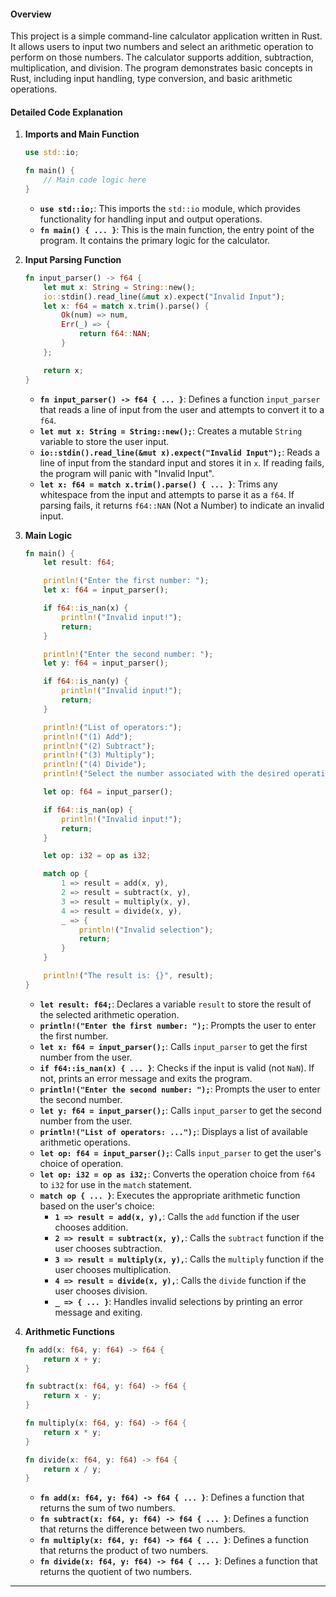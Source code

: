 
#### Overview
This project is a simple command-line calculator application written in Rust. It allows users to input two numbers and select an arithmetic operation to perform on those numbers. The calculator supports addition, subtraction, multiplication, and division. The program demonstrates basic concepts in Rust, including input handling, type conversion, and basic arithmetic operations.

#### Detailed Code Explanation

1. **Imports and Main Function**
   ```rust
   use std::io;

   fn main() {
       // Main code logic here
   }
   ```
   - **`use std::io;`**: This imports the `std::io` module, which provides functionality for handling input and output operations.
   - **`fn main() { ... }`**: This is the main function, the entry point of the program. It contains the primary logic for the calculator.

2. **Input Parsing Function**

   ```rust
   fn input_parser() -> f64 {
       let mut x: String = String::new();
       io::stdin().read_line(&mut x).expect("Invalid Input");
       let x: f64 = match x.trim().parse() {
           Ok(num) => num,
           Err(_) => {
               return f64::NAN;
           }
       };

       return x;
   }
   ```
   - **`fn input_parser() -> f64 { ... }`**: Defines a function `input_parser` that reads a line of input from the user and attempts to convert it to a `f64`.
   - **`let mut x: String = String::new();`**: Creates a mutable `String` variable to store the user input.
   - **`io::stdin().read_line(&mut x).expect("Invalid Input");`**: Reads a line of input from the standard input and stores it in `x`. If reading fails, the program will panic with "Invalid Input".
   - **`let x: f64 = match x.trim().parse() { ... }`**: Trims any whitespace from the input and attempts to parse it as a `f64`. If parsing fails, it returns `f64::NAN` (Not a Number) to indicate an invalid input.

3. **Main Logic**

   ```rust
   fn main() {
       let result: f64;

       println!("Enter the first number: ");
       let x: f64 = input_parser();

       if f64::is_nan(x) {
           println!("Invalid input!");
           return;
       }

       println!("Enter the second number: ");
       let y: f64 = input_parser();

       if f64::is_nan(y) {
           println!("Invalid input!");
           return;
       }

       println!("List of operators:");
       println!("(1) Add");
       println!("(2) Subtract");
       println!("(3) Multiply");
       println!("(4) Divide");
       println!("Select the number associated with the desired operation: ");

       let op: f64 = input_parser();

       if f64::is_nan(op) {
           println!("Invalid input!");
           return;
       }

       let op: i32 = op as i32;

       match op {
           1 => result = add(x, y),
           2 => result = subtract(x, y),
           3 => result = multiply(x, y),
           4 => result = divide(x, y),
           _ => {
               println!("Invalid selection");
               return;
           }
       }

       println!("The result is: {}", result);
   }
   ```
   - **`let result: f64;`**: Declares a variable `result` to store the result of the selected arithmetic operation.
   - **`println!("Enter the first number: ");`**: Prompts the user to enter the first number.
   - **`let x: f64 = input_parser();`**: Calls `input_parser` to get the first number from the user.
   - **`if f64::is_nan(x) { ... }`**: Checks if the input is valid (not `NaN`). If not, prints an error message and exits the program.
   - **`println!("Enter the second number: ");`**: Prompts the user to enter the second number.
   - **`let y: f64 = input_parser();`**: Calls `input_parser` to get the second number from the user.
   - **`println!("List of operators: ...");`**: Displays a list of available arithmetic operations.
   - **`let op: f64 = input_parser();`**: Calls `input_parser` to get the user's choice of operation.
   - **`let op: i32 = op as i32;`**: Converts the operation choice from `f64` to `i32` for use in the `match` statement.
   - **`match op { ... }`**: Executes the appropriate arithmetic function based on the user's choice:
     - **`1 => result = add(x, y),`**: Calls the `add` function if the user chooses addition.
     - **`2 => result = subtract(x, y),`**: Calls the `subtract` function if the user chooses subtraction.
     - **`3 => result = multiply(x, y),`**: Calls the `multiply` function if the user chooses multiplication.
     - **`4 => result = divide(x, y),`**: Calls the `divide` function if the user chooses division.
     - **`_ => { ... }`**: Handles invalid selections by printing an error message and exiting.

4. **Arithmetic Functions**

   ```rust
   fn add(x: f64, y: f64) -> f64 {
       return x + y;
   }

   fn subtract(x: f64, y: f64) -> f64 {
       return x - y;
   }

   fn multiply(x: f64, y: f64) -> f64 {
       return x * y;
   }

   fn divide(x: f64, y: f64) -> f64 {
       return x / y;
   }
   ```
   - **`fn add(x: f64, y: f64) -> f64 { ... }`**: Defines a function that returns the sum of two numbers.
   - **`fn subtract(x: f64, y: f64) -> f64 { ... }`**: Defines a function that returns the difference between two numbers.
   - **`fn multiply(x: f64, y: f64) -> f64 { ... }`**: Defines a function that returns the product of two numbers.
   - **`fn divide(x: f64, y: f64) -> f64 { ... }`**: Defines a function that returns the quotient of two numbers.

---
